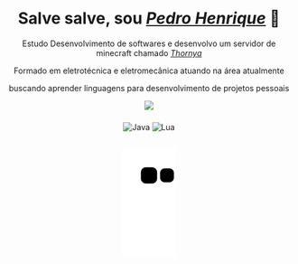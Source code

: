 <div>
  <h1 align="center">Salve salve, sou <a href="https://www.linkedin.com/in/PedroHenriqueAFP"><i>Pedro Henrique</i></a> 🌠</h1>
  <p align="center">Estudo Desenvolvimento de softwares e desenvolvo um servidor de minecraft chamado <a href="https://discord.gg/k66eqQXa6n"><i>Thornya</i></a>
  <p align="center">Formado em eletrotécnica e eletromecânica atuando na área atualmente
  <p align="center">buscando aprender linguagens para desenvolvimento de projetos pessoais

<div align="center">
  <a href="https://github.com/vulkanotg">
    <img height="150em" src="https://github-readme-stats.vercel.app/api?username=vulkanotg&count_private=true&include_all_commits=true&show_icons=true&theme=dracula&hide_border=false&show_owner=true"/>
    <!--<img height="150em" src="https://github-readme-stats.vercel.app/api/top-langs/?username=vulkanotg&theme=dracula&hide_border=false&&layout=compact"/>-->
  </a>
</div>

<div align="center" valign="top"><br>
  <img align="center" alt="Java" height="60" width="80" src="https://cdn.jsdelivr.net/gh/devicons/devicon/icons/java/java-plain-wordmark.svg">
  <img align="center" alt="Lua" height="60" width="80" src="https://cdn.jsdelivr.net/gh/devicons/devicon/icons/lua/lua-plain.svg">

  
##
<!-- <div align="center">
  <a href="https://www.youtube.com/channel/UCViaNBT0SIeiVnZSEEtIfjw?sub_confirmation=1" target="_blank"><img src="https://img.shields.io/badge/YouTube-FF0000?style=for-the-badge&logo=youtube&logoColor=white" target="_blank"></a>
  <a href="https://www.instagram.com/edu.duduribeiro/" target="_blank"><img src="https://img.shields.io/badge/-Instagram-%23E4405F?style=for-the-badge&logo=instagram&logoColor=white" target="_blank"></a>
  <a href="https://www.linkedin.com/in/edududuribeiro/" target="_blank"><img src="https://img.shields.io/badge/-LinkedIn-%230077B5?style=for-the-badge&logo=linkedin&logoColor=white" target="_blank"></a> 
  <a href="mailto:eduardo.duduribeiro1@gmail.com"><img src="https://img.shields.io/badge/-Gmail-%23333?style=for-the-badge&logo=gmail&logoColor=white" target="_blank"></a>
</div> -->

<div align="center">
  
  ![Snake animation](https://github.com/vulkanotg/vulkanotg/blob/output/github-contribution-grid-snake.svg)
  
</div>
